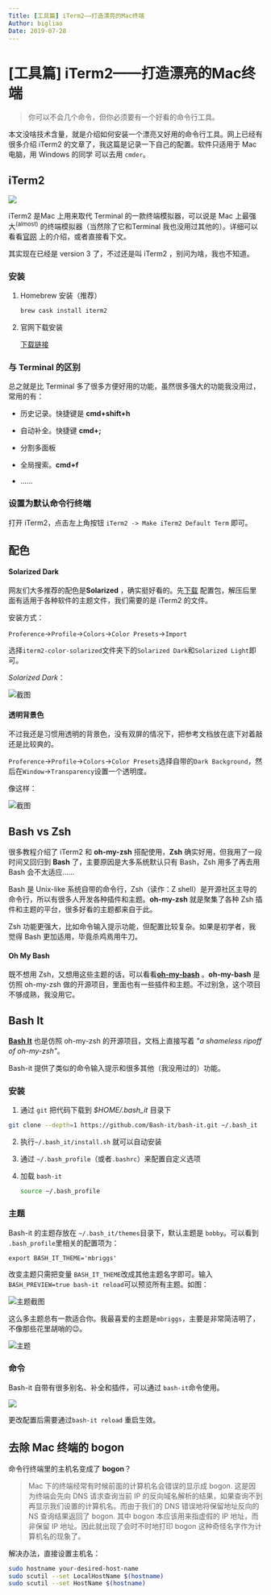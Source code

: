 ```yaml
---
Title: [工具篇] iTerm2——打造漂亮的Mac终端
Author: bigliao
Date: 2019-07-28
---
```
# [工具篇] iTerm2——打造漂亮的Mac终端

> 你可以不会几个命令，但你必须要有一个好看的命令行工具。

本文没啥技术含量，就是介绍如何安装一个漂亮又好用的命令行工具。网上已经有很多介绍 iTerm2 的文章了，我这篇是记录一下自己的配置。软件只适用于 Mac 电脑，用 Windows 的同学 可以去用 `cmder`。

## iTerm2 

![](http://ww2.sinaimg.cn/large/006tNc79gy1g5enmxwfe1j318g0hcmy6.jpg)

iTerm2   是Mac 上用来取代 Terminal 的一款终端模拟器，可以说是 Mac 上最强大<sup>(almost)</sup> 的终端模拟器（当然除了它和Terminal 我也没用过其他的）。详细可以看看[官网](https://www.iterm2.com/index) 上的介绍，或者直接看下文。

其实现在已经是 version 3 了，不过还是叫 iTerm2 ，别问为啥，我也不知道。

### 安装

1. Homebrew 安装（推荐）

   ```bash
   brew cask install iterm2
   ```

2. 官网下载安装

   [下载链接](https://iterm2.com/downloads/stable/latest) 

### 与 Terminal 的区别

总之就是比 Terminal 多了很多方便好用的功能，虽然很多强大的功能我没用过，常用的有：

- 历史记录。快捷键是 **cmd+shift+h** 
- 自动补全。快捷键 **cmd+;**
- 分割多面板
- 全局搜索。**cmd+f**

- …...

### 设置为默认命令行终端

打开 iTerm2，点击左上角按钮 `iTerm2 -> Make iTerm2 Default Term` 即可。

## 配色

#### Solarized Dark

网友们大多推荐的配色是**Solarized** ，确实挺好看的。先[下载](http://ethanschoonover.com/solarized/files/solarized.zip) 配置包，解压后里面有适用于各种软件的主题文件，我们需要的是 iTerm2 的文件。

安装方式：

`Proference`->`Profile`->`Colors`->`Color Presets`->`Import`

选择`iterm2-color-solarized`文件夹下的`Solarized Dark`和`Solarized Light`即可。

*Solarized Dark*：

![截图](http://ww4.sinaimg.cn/large/006tNc79gy1g5gqk7fablj310a0u0gtw.jpg)

#### 透明背景色

不过我还是习惯用透明的背景色，没有双屏的情况下，把参考文档放在底下对着敲还是比较爽的。

`Proference`->`Profile`->`Colors`->`Color Presets`选择自带的`Dark Background`，然后在`Window`->`Transparency`设置一个透明度。

像这样：

![截图](http://ww1.sinaimg.cn/large/006tNc79gy1g5gqkio6f9j30zs0sa7bt.jpg)

## Bash vs Zsh

很多教程介绍了 iTerm2 和 **oh-my-zsh** 搭配使用，**Zsh** 确实好用，但我用了一段时间又回归到 **Bash** 了，主要原因是大多系统默认只有 Bash，Zsh 用多了再去用 Bash 会不太适应…...

Bash 是 Unix-like 系统自带的命令行，Zsh（读作：Z shell）是开源社区主导的命令行，所以有很多人开发各种插件和主题。**oh-my-zsh** 就是聚集了各种 Zsh 插件和主题的平台，很多好看的主题都来自于此。

Zsh 功能更强大，比如命令输入提示功能，但配置比较复杂。如果是初学者，我觉得 Bash 更加适用，毕竟杀鸡焉用牛刀。

#### Oh My Bash

既不想用 Zsh，又想用这些主题的话，可以看看[**oh-my-bash**](https://github.com/ohmybash/oh-my-bash) 。**oh-my-bash** 是仿照 oh-my-zsh 做的开源项目，里面也有一些插件和主题。不过别急，这个项目不够成熟，我没用它。

## Bash It

[**Bash It**](https://github.com/Bash-it/bash-it) 也是仿照 oh-my-zsh 的开源项目，文档上直接写着 *"a shameless ripoff of oh-my-zsh"*。

Bash-it 提供了类似的命令输入提示和很多其他（我没用过的）功能。

### 安装

1. 通过 `git` 把代码下载到 *$HOME/.bash_it* 目录下

```bash
git clone --depth=1 https://github.com/Bash-it/bash-it.git ~/.bash_it
```

2. 执行`~/.bash_it/install.sh` 就可以自动安装

3. 通过 `~/.bash_profile`（或者`.bashrc`）来配置自定义选项

4. 加载 `bash-it`

   ```bash
   source ~/.bash_profile
   ```

   

### 主题

Bash-it 的主题存放在 `~/.bash_it/themes`目录下，默认主题是 `bobby`。可以看到 `.bash_profile`里相关的配置项为：

```
export BASH_IT_THEME='mbriggs'
```

改变主题只需把变量 `BASH_IT_THEME`改成其他主题名字即可。输入`BASH_PREVIEW=true bash-it reload`可以预览所有主题。如图：

![主题截图](http://ww4.sinaimg.cn/large/006tNc79gy1g5gqkqrylwj30u0115qj3.jpg)

这么多主题总有一款适合你。我最喜爱的主题是`mbriggs`，主要是非常简洁明了，不像那些花里胡哨的😉。

![主题](http://ww3.sinaimg.cn/large/006tNc79gy1g5gqkyrkrpj310a0u0qad.jpg)

### 命令

Bash-it 自带有很多别名、补全和插件，可以通过 `bash-it`命令使用。

![](http://ww3.sinaimg.cn/large/006tNc79gy1g5gqkzqf3oj30u0115qj3.jpg)

更改配置后需要通过`bash-it reload` 重启生效。

## 去除 Mac 终端的 bogon

命令行终端里的主机名变成了 **bogon**？

> Mac 下的终端经常有时候前面的计算机名会错误的显示成 bogon. 这是因为终端会先向 DNS 请求查询当前 IP 的反向域名解析的结果，如果查询不到再显示我们设置的计算机名。而由于我们的 DNS 错误地将保留地址反向的 NS 查询结果返回了 bogon. 其中 bogon 本应该用来指虚假的 IP 地址，而非保留 IP 地址。因此就出现了会时不时地打印 bogon 这种奇怪名字作为计算机名的现象了。

解决办法，直接设置主机名：

```bash
sudo hostname your-desired-host-name
sudo scutil --set LocalHostName $(hostname)
sudo scutil --set HostName $(hostname)
```
